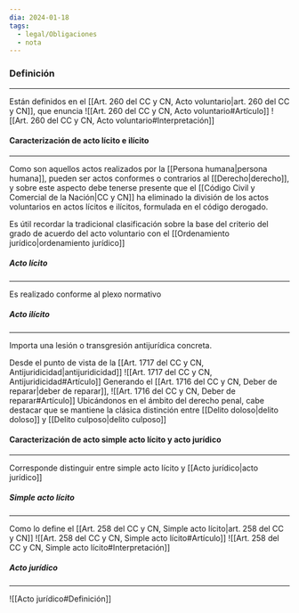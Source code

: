 ```yaml
---
dia: 2024-01-18
tags:
  - legal/Obligaciones
  - nota
---
```

### Definición
---
Están definidos en el [[Art. 260 del CC y CN, Acto voluntario|art. 260 del CC y CN]], que enuncia ![[Art. 260 del CC y CN, Acto voluntario#Artículo]]
![[Art. 260 del CC y CN, Acto voluntario#Interpretación]]


#### Caracterización de acto lícito e ilícito
---
Como son aquellos actos realizados por la [[Persona humana|persona humana]], pueden ser actos conformes o contrarios al [[Derecho|derecho]], y sobre este aspecto debe tenerse presente que el [[Código Civil y Comercial de la Nación|CC y CN]] ha eliminado la división de los actos voluntarios en actos lícitos e ilícitos, formulada en el código derogado. 

Es útil recordar la tradicional clasificación sobre la base del criterio del grado de acuerdo del acto voluntario con el [[Ordenamiento jurídico|ordenamiento jurídico]]

##### Acto lícito
---
Es realizado conforme al plexo normativo 

##### Acto ilícito
---
Importa una lesión o transgresión antijurídica concreta. 

Desde el punto de vista de la [[Art. 1717 del CC y CN, Antijuridicidad|antijuridicidad]] ![[Art. 1717 del CC y CN, Antijuridicidad#Artículo]]
Generando el [[Art. 1716 del CC y CN, Deber de reparar|deber de reparar]], ![[Art. 1716 del CC y CN, Deber de reparar#Artículo]]
Ubicándonos en el ámbito del derecho penal, cabe destacar que se mantiene la clásica distinción entre [[Delito doloso|delito doloso]] y [[Delito culposo|delito culposo]]

#### Caracterización de acto simple acto lícito y acto jurídico
---
Corresponde distinguir entre simple acto lícito y [[Acto jurídico|acto jurídico]]

##### Simple acto lícito
---
Como lo define el [[Art. 258 del CC y CN, Simple acto lícito|art. 258 del CC y CN]] ![[Art. 258 del CC y CN, Simple acto lícito#Artículo]]
![[Art. 258 del CC y CN, Simple acto lícito#Interpretación]]

##### Acto jurídico
---
![[Acto jurídico#Definición]]

